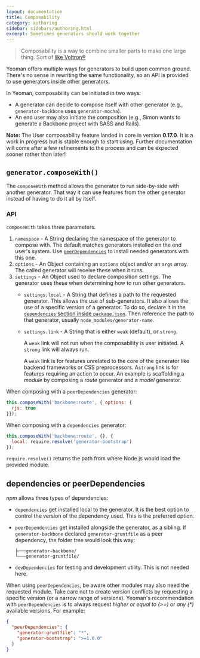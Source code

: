```yaml
---
layout: documentation
title: Composability
category: authoring
sidebar: sidebars/authoring.html
excerpt: Sometimes generators should work together
---
```


> Composability is a way to combine smaller parts to make one large thing. Sort of [like Voltron&reg;](http://25.media.tumblr.com/tumblr_m1zllfCJV21r8gq9go11_250.gif)

Yeoman offers multiple ways for generators to build upon common ground. There's no sense in rewriting the same functionality, so an API is provided to use generators inside other generators.

In Yeoman, composability can be initiated in two ways:

 * A generator can decide to compose itself with other generator (e.g., `generator-backbone` uses `generator-mocha`).
 * An end user may also initiate the composition (e.g., Simon wants to generate a Backbone project with SASS and Rails).

**Note:** The User composability feature landed in core in version **0.17.0**. It is a work in progress but is stable enough to start using. Further documentation will come after a few refinements to the process and can be expected sooner rather than later!

## `generator.composeWith()`

The `composeWith` method allows the generator to run side-by-side with another generator. That way it can use features from the other generator instead of having to do it all by itself.

### API

`composeWith` takes three parameters.

 1. `namespace` - A String declaring the namespace of the generator to compose with. The default matches generators installed on the end user's system. Use [`peerDependencies`](http://blog.nodejs.org/2013/02/07/peer-dependencies/) to install needed generators with this one.
 1. `options` - An Object containing an `options` object and/or an `args` array. The called generator will receive these when it runs.
 1. `settings` - An Object used to declare composition settings. The generator uses these when determining how to run other generators.
    * `settings.local` - A String that defines a path to the requested generator. This allows the use of sub-generators. It also allows the use of a specific version of a generator. To do so, declare it in the [`dependencies` section inside `package.json`](https://www.npmjs.com/doc/files/package.json.html#dependencies). Then reference the path to that generator, usually `node_modules/generator-name`.
    * `settings.link` - A String that is either `weak` (default), or `strong`.

      A `weak` link will not run when the composability is user initiated. A `strong` link will always run.

      A `weak` link is for features unrelated to the core of the generator like backend frameworks or CSS preprocessors. A`strong` link is for features requiring an action to occur. An example is scaffolding a _module_ by composing a _route_ generator and a _model_ generator.


When composing with a `peerDependencies` generator:

```js
this.composeWith('backbone:route', { options: {
  rjs: true
}});
```

When composing with a `dependencies` generator:

```js
this.composeWith('backbone:route', {}, {
  local: require.resolve('generator-bootstrap')
});
```

`require.resolve()` returns the path from where Node.js would load the provided module.

## dependencies or peerDependencies

*npm* allows three types of dependencies:

 * `dependencies` get installed local to the generator. It is the best option to control the version of the dependency used. This is the preferred option.
 * `peerDependencies` get installed alongside the generator, as a sibling. If `generator-backbone` declared `generator-gruntfile` as a peer dependency, the folder tree would look this way:

    ```
    ├───generator-backbone/
    └───generator-gruntfile/
    ```
 * `devDependencies` for testing and development utility. This is not needed here.

When using `peerDependencies`, be aware other modules may also need the requested module. Take care not to create version conflicts by requesting a specific version (or a narrow range of versions). Yeoman's recommendation with `peerDependencies` is to always request _higher or equal to (>=)_ or _any (*)_ available versions. For example:

```json
{
  "peerDependencies": {
    "generator-gruntfile": "*",
    "generator-bootstrap": ">=1.0.0"
  }
}
```
